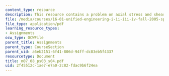 ```yaml
---
content_type: resource
description: This resource contains a problem on axial stress and shear stress.
file: /media/courses/16-01-unified-engineering-i-ii-iii-iv-fall-2005-spring-2006/2f45512c1ae7e7a02c82fdac9b6f24ea_m07_08_ps03_s04.pdf
file_type: application/pdf
learning_resource_types:
- Assignments
ocw_type: OCWFile
parent_title: Assignments
parent_type: CourseSection
parent_uid: a6eb2151-6f41-806d-94ff-dc83eb5f4337
resourcetype: Document
title: m07_08_ps03_s04.pdf
uid: 2f45512c-1ae7-e7a0-2c82-fdac9b6f24ea
---
```

